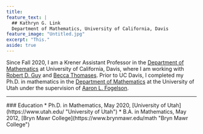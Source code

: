 ```yaml
---
title: 
feature_text: |
  ## Kathryn G. Link
  Department of Mathematics, University of California, Davis
feature_image: "Untitled.jpg"
excerpt: "This."
aside: true
---
```


Since Fall 2020, I am a Krener Assistant Professor in the [Department of Mathematics](https://math.ucdavis.edu/ "Department of Mathematics") at University of California, Davis, where I am working with [Robert D. Guy](https://math.ucdavis.edu/~guy/ "Robert D. Guy") and [Becca Thomases](https://math.ucdavis.edu/~thomases/ "Becca Thomases"). Prior to UC Davis, I completed my Ph.D. in mathematics in the [Department of Mathematics](https://math.utah.edu "Department of Mathematics") at the University of Utah under the supervision of [Aaron L. Fogelson](https://math.utah.edu/~fogelson "Aaron L. Fogelson" ). 
<hr/>
### Education
* Ph.D. in Mathematics, May 2020, [University of Utah](https://www.utah.edu/ "University of Utah")
* B.A. in Mathematics, May 2012, [Bryn Mawr College](https://www.brynmawr.edu/math "Bryn Mawr College")

